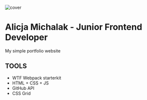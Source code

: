 ![cover](https://alicjamichalak.github.io/og.png)

# Alicja Michalak - Junior Frontend Developer

My simple portfolio website

## TOOLS

- WTF Webpack starterkit
- HTML + CSS + JS
- GitHub API
- CSS Grid


